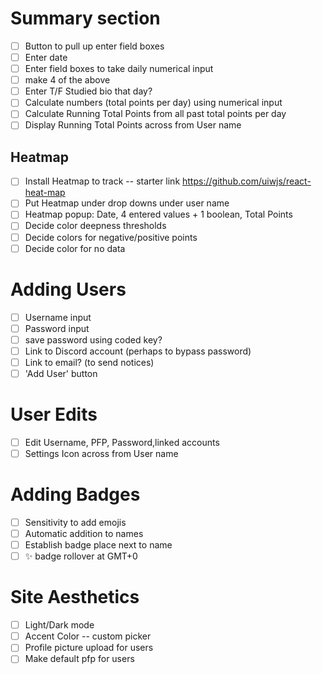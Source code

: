 # Summary section
- [ ] Button to pull up enter field boxes
- [ ] Enter date
- [ ] Enter field boxes to take daily numerical input
- [ ] make 4 of the above
- [ ] Enter T/F Studied bio that day?
- [ ] Calculate numbers (total points per day) using numerical input
- [ ] Calculate Running Total Points from all past total points per day
- [ ] Display Running Total Points across from User name

## Heatmap
- [ ] Install Heatmap to track -- starter link https://github.com/uiwjs/react-heat-map
- [ ] Put Heatmap under drop downs under user name
- [ ] Heatmap popup: Date, 4 entered values + 1 boolean, Total Points
- [ ] Decide color deepness thresholds
- [ ] Decide colors for negative/positive points
- [ ] Decide color for no data

# Adding Users
- [ ] Username input
- [ ] Password input
- [ ] save password using coded key?
- [ ] Link to Discord account (perhaps to bypass password)
- [ ] Link to email? (to send notices)
- [ ] 'Add User' button

# User Edits
- [ ] Edit Username, PFP, Password,linked accounts
- [ ] Settings Icon across from User name

# Adding Badges
- [ ] Sensitivity to add emojis
- [ ] Automatic addition to names
- [ ] Establish badge place next to name
- [ ] :sparkles: badge rollover at GMT+0

# Site Aesthetics
- [ ] Light/Dark mode
- [ ] Accent Color -- custom picker
- [ ] Profile picture upload for users
- [ ] Make default pfp for users
